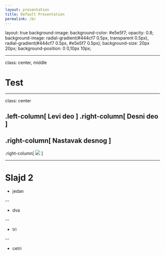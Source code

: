 ```yaml
---
layout: presentation
title: Default Presentation
permalink: /b/
---
```


layout: true
background-image: background-color: #e5e5f7;
opacity: 0.8;
background-image:  radial-gradient(#444cf7 0.5px, transparent 0.5px), radial-gradient(#444cf7 0.5px, #e5e5f7 0.5px);
background-size: 20px 20px;
background-position: 0 0,10px 10px;

---

class: center, middle
# Test

---
class: center

.left-column[
  Levi deo
]
.right-column[
  Desni deo
]
--
.right-column[
  Nastavak desnog
]
--
.right-column[
  ![](https://avatars.githubusercontent.com/u/106514153?s=48&v=4)
]

---

# Slajd 2

* jedan

--
* dva

--
* tri

--
* cetri
